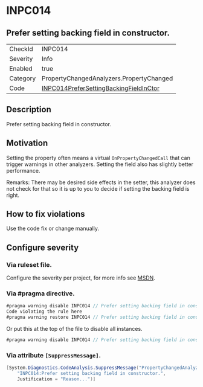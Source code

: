 # INPC014
## Prefer setting backing field in constructor.

<!-- start generated table -->
<table>
  <tr>
    <td>CheckId</td>
    <td>INPC014</td>
  </tr>
  <tr>
    <td>Severity</td>
    <td>Info</td>
  </tr>
  <tr>
    <td>Enabled</td>
    <td>true</td>
  </tr>
  <tr>
    <td>Category</td>
    <td>PropertyChangedAnalyzers.PropertyChanged</td>
  </tr>
  <tr>
    <td>Code</td>
    <td><a href="https://github.com/DotNetAnalyzers/PropertyChangedAnalyzers/blob/master/PropertyChangedAnalyzers/INPC014PreferSettingBackingFieldInCtor.cs">INPC014PreferSettingBackingFieldInCtor</a></td>
  </tr>
</table>
<!-- end generated table -->

## Description

Prefer setting backing field in constructor.

## Motivation

Setting the property often means a virtual `OnPropertyChangedCall` that can trigger warnings in other analyzers.
Setting the field also has slightly better performance.

Remarks:
There may be desired side effects in the setter, this analyzer does not check for that so it is up to you to decide if setting the backing field is right.

## How to fix violations

Use the code fix or change manually.

<!-- start generated config severity -->
## Configure severity

### Via ruleset file.

Configure the severity per project, for more info see [MSDN](https://msdn.microsoft.com/en-us/library/dd264949.aspx).

### Via #pragma directive.
```C#
#pragma warning disable INPC014 // Prefer setting backing field in constructor.
Code violating the rule here
#pragma warning restore INPC014 // Prefer setting backing field in constructor.
```

Or put this at the top of the file to disable all instances.
```C#
#pragma warning disable INPC014 // Prefer setting backing field in constructor.
```

### Via attribute `[SuppressMessage]`.

```C#
[System.Diagnostics.CodeAnalysis.SuppressMessage("PropertyChangedAnalyzers.PropertyChanged", 
    "INPC014:Prefer setting backing field in constructor.", 
    Justification = "Reason...")]
```
<!-- end generated config severity -->